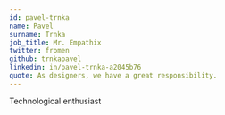 ```yaml
---
id: pavel-trnka
name: Pavel
surname: Trnka
job_title: Mr. Empathix
twitter: fromen
github: trnkapavel
linkedin: in/pavel-trnka-a2045b76
quote: As designers, we have a great responsibility.
---
```


Technological enthusiast
